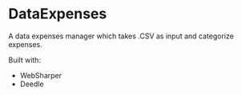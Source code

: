 # DataExpenses

A data expenses manager which takes .CSV as input and categorize expenses.

Built with:
 - WebSharper
 - Deedle
